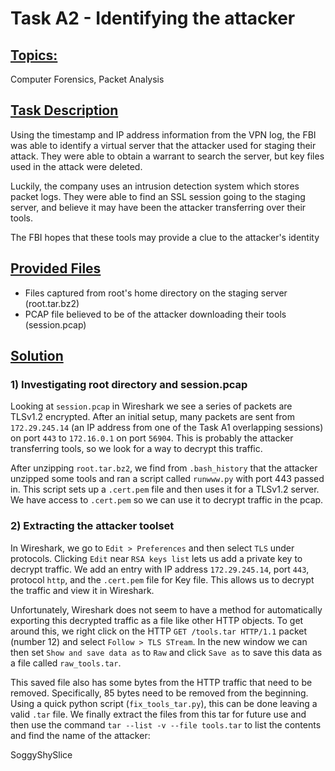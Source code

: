 
# **Task A2 - Identifying the attacker**

## <ins>Topics:</ins>

Computer Forensics, Packet Analysis

## <ins>Task Description<ins>

Using the timestamp and IP address information from the VPN log, the FBI was able to identify a virtual server that the attacker used for staging their attack. They were able to obtain a warrant to search the server, but key files used in the attack were deleted.

Luckily, the company uses an intrusion detection system which stores packet logs. They were able to find an SSL session going to the staging server, and believe it may have been the attacker transferring over their tools.

The FBI hopes that these tools may provide a clue to the attacker's identity

## <ins>Provided Files<ins>

<ul>
<li>Files captured from root's home directory on the staging server (root.tar.bz2)</li>
<li>PCAP file believed to be of the attacker downloading their tools (session.pcap)</li>
</ul>

## <ins>Solution<ins>

### **1) Investigating root directory and session.pcap**

Looking at `session.pcap` in Wireshark we see a series of packets are TLSv1.2 encrypted. After an initial setup, many packets are sent from `172.29.245.14` (an IP address from one of the Task A1 overlapping sessions) on port `443` to `172.16.0.1` on port `56904`. This is probably the attacker transferring tools, so we look for a way to decrypt this traffic.

After unzipping `root.tar.bz2`, we find from `.bash_history` that the attacker unzipped some tools and ran a script called `runwww.py` with port 443 passed in. This script sets up a `.cert.pem` file and then uses it for a TLSv1.2 server. We have access to `.cert.pem` so we can use it to decrypt traffic in the pcap.

### **2) Extracting the attacker toolset**

In Wireshark, we go to `Edit > Preferences` and then select `TLS` under protocols. Clicking `Edit` near `RSA keys list` lets us add a private key to decrypt traffic. We add an entry with IP address `172.29.245.14`, port `443`, protocol `http`, and the `.cert.pem` file for Key file. This allows us to decrypt the traffic and view it in Wireshark.

Unfortunately, Wireshark does not seem to have a method for automatically exporting this decrypted traffic as a file like other HTTP objects. To get around this, we right click on the HTTP `GET /tools.tar HTTP/1.1` packet (number 12) and select `Follow > TLS STream`. In the new window we can then set `Show and save data as` to `Raw` and click `Save as` to save this data as a file called `raw_tools.tar`.

This saved file also has some bytes from the HTTP traffic that need to be removed. Specifically, 85 bytes need to be removed from the beginning. Using a quick python script (`fix_tools_tar.py`), this can be done leaving a valid `.tar` file. We finally extract the files from this tar for future use and then use the command `tar --list -v --file tools.tar` to list the contents and find the name of the attacker:

SoggyShySlice